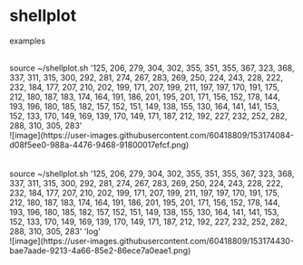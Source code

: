 # shellplot

examples

<br>
source ~/shellplot.sh '125, 206, 279, 304, 302, 355, 351, 355, 367, 323, 368, 337, 311, 315, 300, 292, 281, 274, 267, 283, 269, 250, 224, 243, 228, 222, 232, 184, 177, 207, 210, 202, 199, 171, 207, 199, 211, 197, 197, 170, 191, 175, 212, 180, 187, 183, 174, 164, 191, 186, 201, 195, 201, 171, 156, 152, 178, 144, 193, 196, 180, 185, 182, 157, 152, 151, 149, 138, 155, 130, 164, 141, 141, 153, 152, 133, 170, 149, 169, 139, 170, 149, 171, 187, 212, 192, 227, 232, 252, 282, 288, 310, 305, 283'
<br>
![image](https://user-images.githubusercontent.com/60418809/153174084-d08f5ee0-988a-4476-9468-91800017efcf.png)

 
<br>
<br>
<br>
source ~/shellplot.sh '125, 206, 279, 304, 302, 355, 351, 355, 367, 323, 368, 337, 311, 315, 300, 292, 281, 274, 267, 283, 269, 250, 224, 243, 228, 222, 232, 184, 177, 207, 210, 202, 199, 171, 207, 199, 211, 197, 197, 170, 191, 175, 212, 180, 187, 183, 174, 164, 191, 186, 201, 195, 201, 171, 156, 152, 178, 144, 193, 196, 180, 185, 182, 157, 152, 151, 149, 138, 155, 130, 164, 141, 141, 153, 152, 133, 170, 149, 169, 139, 170, 149, 171, 187, 212, 192, 227, 232, 252, 282, 288, 310, 305, 283' 'log'
<br>
![image](https://user-images.githubusercontent.com/60418809/153174430-bae7aade-9213-4a66-85e2-86ece7a0eae1.png)
